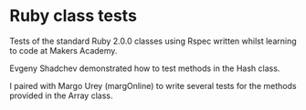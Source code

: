 Ruby class tests
================

Tests of the standard Ruby 2.0.0 classes using Rspec written whilst learning
to code at Makers Academy.

Evgeny Shadchev demonstrated how to test methods in the Hash class.

I paired with Margo Urey (margOnline) to write several tests for the methods
provided in the Array class.
